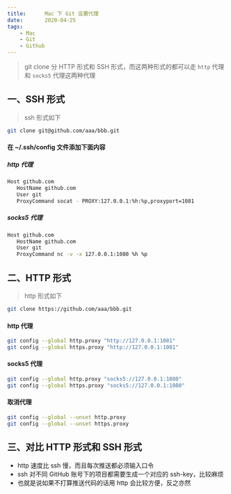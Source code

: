 ```yaml
---
title:      Mac 下 Git 设置代理
date:       2020-04-25
tags:
    - Mac
    - Git
    - Github
---
```

> git clone 分 HTTP 形式和 SSH 形式，而这两种形式的都可以走 `http` 代理和 `socks5` 代理这两种代理

## 一、SSH 形式
>ssh 形式如下
```bash
git clone git@github.com/aaa/bbb.git
```

#### 在 ~/.ssh/config 文件添加下面内容

##### http 代理
```bash
Host github.com
   HostName github.com
   User git
   ProxyCommand socat - PROXY:127.0.0.1:%h:%p,proxyport=1081
```

##### socks5 代理
```bash
Host github.com
   HostName github.com
   User git
   ProxyCommand nc -v -x 127.0.0.1:1080 %h %p
```

## 二、HTTP 形式
>http 形式如下
```bash
git clone https://github.com/aaa/bbb.git
```

#### http 代理
```bash
git config --global http.proxy "http://127.0.0.1:1081"
git config --global https.proxy "http://127.0.0.1:1081"
```

#### socks5 代理
```bash
git config --global http.proxy "socks5://127.0.0.1:1080"
git config --global https.proxy "socks5://127.0.0.1:1080"
```

#### 取消代理
```bash
git config --global --unset http.proxy
git config --global --unset https.proxy
```

## 三、对比 HTTP 形式和 SSH 形式
* http 速度比 ssh 慢，而且每次推送都必须输入口令
* ssh 对不同 GitHub 账号下的项目都需要生成一个对应的 ssh-key，比较麻烦
* 也就是说如果不打算推送代码的话用 http 会比较方便，反之亦然
